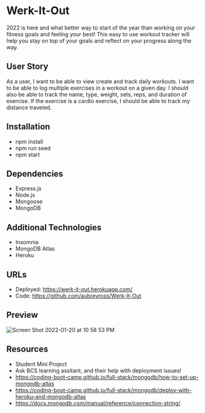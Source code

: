 # Werk-It-Out
2022 is here and what better way to start of the year than working on your fitness goals and feeling your best! This easy to use workout tracker will help you stay on top of your goals and reflect on your progress along the way.

## User Story
As a user, I want to be able to view create and track daily workouts. I want to be able to log multiple exercises in a workout on a given day. I should also be able to track the name, type, weight, sets, reps, and duration of exercise. If the exercise is a cardio exercise, I should be able to track my distance traveled.

## Installation
* npm install
* npm run seed 
* npm start 

## Dependencies
* Express.js
* Node.js
* Mongoose
* MongoDB

## Additional Technologies
* Insomnia 
* MongoDB Atlas
* Heroku

## URLs
* Deployed: https://werk-it-out.herokuapp.com/
* Code: https://github.com/aubreyross/Werk-It-Out

## Preview

![Screen Shot 2022-01-20 at 10 58 53 PM](https://user-images.githubusercontent.com/87405979/150468942-91f1388a-8bba-419d-8db6-3d019abe05c0.png)



## Resources
* Student Mini Project
* Ask BCS learning assitant, and their help with deployment issues!
* https://coding-boot-camp.github.io/full-stack/mongodb/how-to-set-up-mongodb-atlas
* https://coding-boot-camp.github.io/full-stack/mongodb/deploy-with-heroku-and-mongodb-atlas
* https://docs.mongodb.com/manual/reference/connection-string/
